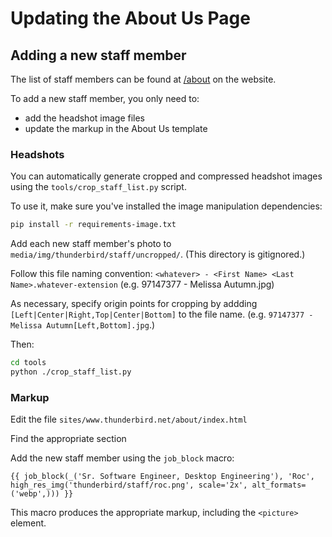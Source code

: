 # Updating the About Us Page

## Adding a new staff member

The list of staff members can be found at [/about](https://www.thunderbird.net/en-US/about/) on the website.

To add a new staff member, you only need to:

- add the headshot image files
- update the markup in the About Us template

### Headshots

You can automatically generate cropped and compressed headshot images using the `tools/crop_staff_list.py` script.

To use it, make sure you've installed the image manipulation dependencies:

```bash
pip install -r requirements-image.txt
```

Add each new staff member's photo to `media/img/thunderbird/staff/uncropped/`. (This directory is gitignored.)

Follow this file naming convention: `<whatever> - <First Name> <Last Name>.whatever-extension`
(e.g. 97147377 - Melissa Autumn.jpg)

As necessary, specify origin points for cropping by addding `[Left|Center|Right,Top|Center|Bottom]` to the file name. (e.g. `97147377 - Melissa Autumn[Left,Bottom].jpg`.)

Then:

```bash
cd tools
python ./crop_staff_list.py
```

### Markup

Edit the file `sites/www.thunderbird.net/about/index.html`

Find the appropriate section

Add the new staff member using the `job_block` macro:

```jinja
{{ job_block(_('Sr. Software Engineer, Desktop Engineering'), 'Roc', high_res_img('thunderbird/staff/roc.png', scale='2x', alt_formats=('webp',))) }}
```

This macro produces the appropriate markup, including the `<picture>` element.
